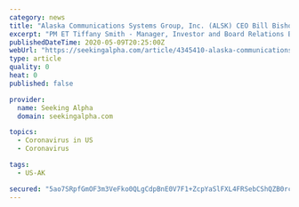 ```yaml
---
category: news
title: "Alaska Communications Systems Group, Inc. (ALSK) CEO Bill Bishop on Q1 2020 Results - Earnings Call Transcript"
excerpt: "PM ET Tiffany Smith - Manager, Investor and Board Relations Bill Bishop - President and Chief Executive Officer Good day and welcome to the Alaska Communications Systems First Quarter 2020 Earnings Call."
publishedDateTime: 2020-05-09T20:25:00Z
webUrl: "https://seekingalpha.com/article/4345410-alaska-communications-systems-group-inc-alsk-ceo-bill-bishop-on-q1-2020-results-earnings-call"
type: article
quality: 0
heat: 0
published: false

provider:
  name: Seeking Alpha
  domain: seekingalpha.com

topics:
  - Coronavirus in US
  - Coronavirus

tags:
  - US-AK

secured: "5ao7SRpfGmOF3m3VeFko0QLgCdpBnE0V7F1+ZcpYaSlFXL4FRSebCShQZB0rckty1uUUJhkrMhFxqmdZZQ2AHkl9Mn+UPFkGiI7lpUQrMtHILFk1KAiET9JdeBCXULzwxu6WoiMgoNNtiXA0mS1BJ1AIRZ2ry04kV3VtlY1YY8fjjbHSgc204LApWMrzGScocGLB9BIyUOB7wJPR/mK1C+i0Skoo4JI2Fufi+21HatOPeXhh0eYGflM76VpqCW6Eedx7fMuiFseoYkE/nq8f8ZfEhlXiEQfoTOKyofb748an3Xzd7skNTGjck4hbNb57;Wc7sJfFtPk4oWIiVdPXbIw=="
---
```


